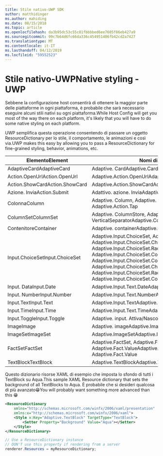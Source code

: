 ```yaml
---
title: Stile nativo-UWP SDK
author: matthidinger
ms.author: mahiding
ms.date: 08/15/2018
ms.topic: article
ms.openlocfilehash: da3b95dc53c55c81fbbbbed6ee7605f86eb427a9
ms.sourcegitcommit: 99c7b64d6fc66da336c454951406fb42cd2a7427
ms.translationtype: MT
ms.contentlocale: it-IT
ms.lasthandoff: 04/12/2019
ms.locfileid: "59552523"
---
```

# <a name="native-styling---uwp"></a><span data-ttu-id="ad641-102">Stile nativo-UWP</span><span class="sxs-lookup"><span data-stu-id="ad641-102">Native styling - UWP</span></span>

<span data-ttu-id="ad641-103">Sebbene la configurazione host consentirà di ottenere la maggior parte delle piattaforme in ogni piattaforma, è probabile che sarà necessario eseguire alcuni stili nativi su ogni piattaforma.</span><span class="sxs-lookup"><span data-stu-id="ad641-103">While Host Config will get you most of the way there on each platform, it's likely that you will have to do some native styling on each platform.</span></span> 

<span data-ttu-id="ad641-104">UWP semplifica questa operazione consentendo di passare un oggetto ResourceDictionary per lo stile, il comportamento, le animazioni e così via.</span><span class="sxs-lookup"><span data-stu-id="ad641-104">UWP makes this easy by allowing you to pass a ResourceDictionary for fine-grained styling, behavior, animations, etc.</span></span>

| <span data-ttu-id="ad641-105">Elemento</span><span class="sxs-lookup"><span data-stu-id="ad641-105">Element</span></span> | <span data-ttu-id="ad641-106">Nomi di stile</span><span class="sxs-lookup"><span data-stu-id="ad641-106">Style names</span></span> |
|---|---|
| <span data-ttu-id="ad641-107">AdaptiveCard</span><span class="sxs-lookup"><span data-stu-id="ad641-107">AdaptiveCard</span></span> | <span data-ttu-id="ad641-108">Adaptive. Card</span><span class="sxs-lookup"><span data-stu-id="ad641-108">Adaptive.Card</span></span>| 
| <span data-ttu-id="ad641-109">Action.OpenUrl</span><span class="sxs-lookup"><span data-stu-id="ad641-109">Action.OpenUrl</span></span>  | <span data-ttu-id="ad641-110">Adaptive.Action.OpenUrl</span><span class="sxs-lookup"><span data-stu-id="ad641-110">Adaptive.Action.OpenUrl</span></span>  |
| <span data-ttu-id="ad641-111">Action.ShowCard</span><span class="sxs-lookup"><span data-stu-id="ad641-111">Action.ShowCard</span></span> | <span data-ttu-id="ad641-112">Adaptive.Action.ShowCard</span><span class="sxs-lookup"><span data-stu-id="ad641-112">Adaptive.Action.ShowCard</span></span> |
| <span data-ttu-id="ad641-113">Azione. Invia</span><span class="sxs-lookup"><span data-stu-id="ad641-113">Action.Submit</span></span>  | <span data-ttu-id="ad641-114">Adattivo. azione. Invia</span><span class="sxs-lookup"><span data-stu-id="ad641-114">Adaptive.Action.Submit</span></span>  |
| <span data-ttu-id="ad641-115">Colonna</span><span class="sxs-lookup"><span data-stu-id="ad641-115">Column</span></span> | <span data-ttu-id="ad641-116">Adaptive. Column, Adaptive. Action. Tap</span><span class="sxs-lookup"><span data-stu-id="ad641-116">Adaptive.Column, Adaptive.Action.Tap</span></span> |
| <span data-ttu-id="ad641-117">ColumnSet</span><span class="sxs-lookup"><span data-stu-id="ad641-117">ColumnSet</span></span> | <span data-ttu-id="ad641-118">Adaptive. ColumnStore, Adaptive. VerticalSeparator</span><span class="sxs-lookup"><span data-stu-id="ad641-118">Adaptive.ColumnSet, Adaptive.VerticalSeparator</span></span> |
| <span data-ttu-id="ad641-119">Contenitore</span><span class="sxs-lookup"><span data-stu-id="ad641-119">Container</span></span> | <span data-ttu-id="ad641-120">Adaptive. container</span><span class="sxs-lookup"><span data-stu-id="ad641-120">Adaptive.Container</span></span>|
| <span data-ttu-id="ad641-121">Input.ChoiceSet</span><span class="sxs-lookup"><span data-stu-id="ad641-121">Input.ChoiceSet</span></span> | <span data-ttu-id="ad641-122">Adaptive.Input.ChoiceSet,  Adaptive.Input.ChoiceSet.ComboBox, Adaptive.Input.ChoiceSet.CheckBox,  Adaptive.Input.ChoiceSet.Radio,  Adaptive.Input.ChoiceSet.ComboBoxItem</span><span class="sxs-lookup"><span data-stu-id="ad641-122">Adaptive.Input.ChoiceSet,  Adaptive.Input.ChoiceSet.ComboBox, Adaptive.Input.ChoiceSet.CheckBox,  Adaptive.Input.ChoiceSet.Radio,  Adaptive.Input.ChoiceSet.ComboBoxItem</span></span> |
| <span data-ttu-id="ad641-123">Input. Data</span><span class="sxs-lookup"><span data-stu-id="ad641-123">Input.Date</span></span> | <span data-ttu-id="ad641-124">Adaptive.Input.Text.Date</span><span class="sxs-lookup"><span data-stu-id="ad641-124">Adaptive.Input.Text.Date</span></span>
| <span data-ttu-id="ad641-125">Input. Number</span><span class="sxs-lookup"><span data-stu-id="ad641-125">Input.Number</span></span> | <span data-ttu-id="ad641-126">Adaptive.Input.Text.Number</span><span class="sxs-lookup"><span data-stu-id="ad641-126">Adaptive.Input.Text.Number</span></span> |
| <span data-ttu-id="ad641-127">Input.Text</span><span class="sxs-lookup"><span data-stu-id="ad641-127">Input.Text</span></span> | <span data-ttu-id="ad641-128">Adaptive.Input.Text</span><span class="sxs-lookup"><span data-stu-id="ad641-128">Adaptive.Input.Text</span></span> |
| <span data-ttu-id="ad641-129">Input.Time</span><span class="sxs-lookup"><span data-stu-id="ad641-129">Input.Time</span></span> | <span data-ttu-id="ad641-130">Adaptive.Input.Text.Time</span><span class="sxs-lookup"><span data-stu-id="ad641-130">Adaptive.Input.Text.Time</span></span> |
| <span data-ttu-id="ad641-131">Input.Toggle</span><span class="sxs-lookup"><span data-stu-id="ad641-131">Input.Toggle</span></span>| <span data-ttu-id="ad641-132">Adaptive. input. Attiva/Nascondi</span><span class="sxs-lookup"><span data-stu-id="ad641-132">Adaptive.Input.Toggle</span></span>|
| <span data-ttu-id="ad641-133">Image</span><span class="sxs-lookup"><span data-stu-id="ad641-133">Image</span></span>  | <span data-ttu-id="ad641-134">Adaptive. image</span><span class="sxs-lookup"><span data-stu-id="ad641-134">Adaptive.Image</span></span> |
| <span data-ttu-id="ad641-135">ImageSet</span><span class="sxs-lookup"><span data-stu-id="ad641-135">ImageSet</span></span>  | <span data-ttu-id="ad641-136">Adaptive.ImageSet</span><span class="sxs-lookup"><span data-stu-id="ad641-136">Adaptive.ImageSet</span></span> |
| <span data-ttu-id="ad641-137">FactSet</span><span class="sxs-lookup"><span data-stu-id="ad641-137">FactSet</span></span> | <span data-ttu-id="ad641-138">Adaptive.FactSet, Adaptive.Fact.Title, Adaptive.Fact.Value</span><span class="sxs-lookup"><span data-stu-id="ad641-138">Adaptive.FactSet, Adaptive.Fact.Title, Adaptive.Fact.Value</span></span> |
| <span data-ttu-id="ad641-139">TextBlock</span><span class="sxs-lookup"><span data-stu-id="ad641-139">TextBlock</span></span>  | <span data-ttu-id="ad641-140">Adaptive.TextBlock</span><span class="sxs-lookup"><span data-stu-id="ad641-140">Adaptive.TextBlock</span></span> |

<span data-ttu-id="ad641-141">Questo dizionario risorse XAML di esempio che imposta lo sfondo di tutti i TextBlock su Aqua.</span><span class="sxs-lookup"><span data-stu-id="ad641-141">This sample XAML Resource dictionary that sets the background of all TextBlocks to Aqua.</span></span> <span data-ttu-id="ad641-142">È probabile che si desideri qualcosa di più avanzato😁</span><span class="sxs-lookup"><span data-stu-id="ad641-142">You will probably want something more advanced than this 😁</span></span>

```xml
<ResourceDictionary
    xmlns="http://schemas.microsoft.com/winfx/2006/xaml/presentation" 
    xmlns:x="http://schemas.microsoft.com/winfx/2006/xaml">
    <Style x:Key="Adaptive.TextBlock" TargetType="TextBlock">
        <Setter Property="Background" Value="Aqua"></Setter>
    </Style>
</ResourceDictionary>
```
```csharp
// Use a ResourceDictionary instance
// DON'T use this property if rendering from a server
renderer.Resources = myResourceDictionary;
```
